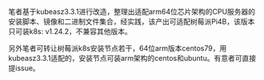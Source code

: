 笔者基于kubeasz3.3.1进行改造，整理出适配arm64位芯片架构的CPU服务器的安装脚本、镜像和二进制文件集合，经实践，该产出可适配树莓派Pi4B，该版本只可装k8s: v1.24.2，不兼容其他版本。

另外笔者可转让树莓派k8s安装节点若干，64位arm版本centos79，用kubeasz3.3.1适配的，安装节点可装arm架构的centos和ubuntu。有意者可直接提issue。
